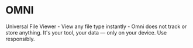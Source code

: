 # OMNI
Universal File Viewer - View any file type instantly - Omni does not track or store anything. It's your tool, your data — only on your device. Use responsibly.
